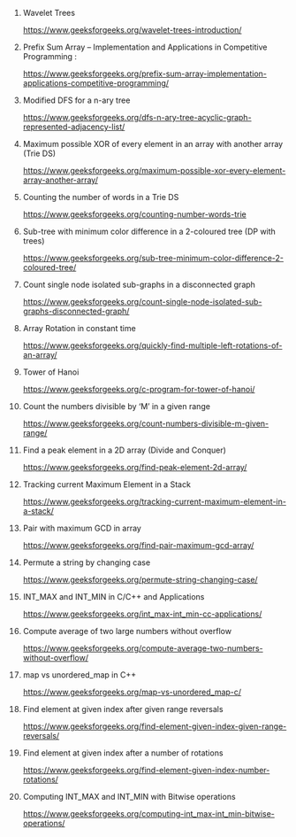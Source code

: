 1) Wavelet Trees

   https://www.geeksforgeeks.org/wavelet-trees-introduction/


2) Prefix Sum Array – Implementation and Applications in Competitive Programming :

   https://www.geeksforgeeks.org/prefix-sum-array-implementation-applications-competitive-programming/


3) Modified DFS for a n-ary tree

   https://www.geeksforgeeks.org/dfs-n-ary-tree-acyclic-graph-represented-adjacency-list/


4) Maximum possible XOR of every element in an array with another array (Trie DS)

   https://www.geeksforgeeks.org/maximum-possible-xor-every-element-array-another-array/


5) Counting the number of words in a Trie DS


   https://www.geeksforgeeks.org/counting-number-words-trie


6) Sub-tree with minimum color difference in a 2-coloured tree (DP with trees)

   https://www.geeksforgeeks.org/sub-tree-minimum-color-difference-2-coloured-tree/


7) Count single node isolated sub-graphs in a disconnected graph

   https://www.geeksforgeeks.org/count-single-node-isolated-sub-graphs-disconnected-graph/


8) Array Rotation in constant time

   https://www.geeksforgeeks.org/quickly-find-multiple-left-rotations-of-an-array/


9) Tower of Hanoi

   https://www.geeksforgeeks.org/c-program-for-tower-of-hanoi/


10) Count the numbers divisible by ‘M’ in a given range

    https://www.geeksforgeeks.org/count-numbers-divisible-m-given-range/


11) Find a peak element in a 2D array (Divide and Conquer)

    https://www.geeksforgeeks.org/find-peak-element-2d-array/


12) Tracking current Maximum Element in a Stack

    https://www.geeksforgeeks.org/tracking-current-maximum-element-in-a-stack/


13) Pair with maximum GCD in array

    https://www.geeksforgeeks.org/find-pair-maximum-gcd-array/


14) Permute a string by changing case

    https://www.geeksforgeeks.org/permute-string-changing-case/


15) INT_MAX and INT_MIN in C/C++ and Applications

    https://www.geeksforgeeks.org/int_max-int_min-cc-applications/


16) Compute average of two large numbers without overflow

    https://www.geeksforgeeks.org/compute-average-two-numbers-without-overflow/


17) map vs unordered_map in C++

    https://www.geeksforgeeks.org/map-vs-unordered_map-c/


18) Find element at given index after given range reversals

    https://www.geeksforgeeks.org/find-element-given-index-given-range-reversals/


19) Find element at given index after a number of rotations

    https://www.geeksforgeeks.org/find-element-given-index-number-rotations/


20) Computing INT_MAX and INT_MIN with Bitwise operations

    https://www.geeksforgeeks.org/computing-int_max-int_min-bitwise-operations/
